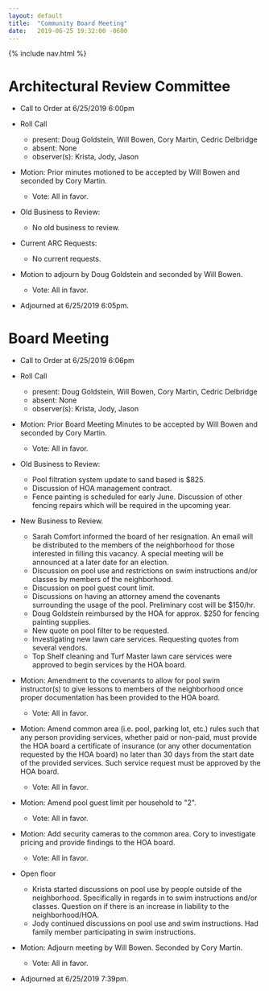 ```yaml
---
layout: default
title:  "Community Board Meeting"
date:   2019-06-25 19:32:00 -0600
---
```


{% include nav.html %}

# Architectural Review Committee

- Call to Order at 6/25/2019 6:00pm
- Roll Call
    - present: Doug Goldstein, Will Bowen, Cory Martin, Cedric Delbridge
    - absent: None
    - observer(s): Krista, Jody, Jason
- Motion: Prior minutes motioned to be accepted by Will Bowen and seconded by Cory Martin.
  - Vote: All in favor.

- Old Business to Review:
  - No old business to review.

- Current ARC Requests:
  - No current requests.

- Motion to adjourn by Doug Goldstein and seconded by Will Bowen.
  - Vote: All in favor.
- Adjourned at 6/25/2019 6:05pm.

# Board Meeting

- Call to Order at 6/25/2019 6:06pm
- Roll Call
    - present: Doug Goldstein, Will Bowen, Cory Martin, Cedric Delbridge
    - absent: None
    - observer(s): Krista, Jody, Jason

- Motion: Prior Board Meeting Minutes to be accepted by Will Bowen and seconded by Cory Martin.
  - Vote: All in favor.

- Old Business to Review:
  - Pool filtration system update to sand based is $825.
  - Discussion of HOA management contract.
  - Fence painting is scheduled for early June. Discussion of other fencing repairs which will be required in the upcoming year.

- New Business to Review.
  - Sarah Comfort informed the board of her resignation. An email will be distributed to the members of the neighborhood for those interested
    in filling this vacancy. A special meeting will be announced at a later date for an election.
  - Discussion on pool use and restrictions on swim instructions and/or classes by members of the neighborhood.
  - Discussion on pool guest count limit.
  - Discussions on having an attorney amend the covenants surrounding the usage of the pool. Preliminary cost will be $150/hr.
  - Doug Goldstein reimbursed by the HOA for approx. $250 for fencing painting supplies.
  - New quote on pool filter to be requested.
  - Investigating new lawn care services. Requesting quotes from several vendors.
  - Top Shelf cleaning and Turf Master lawn care services were approved to begin services by the HOA board.

- Motion: Amendment to the covenants to allow for pool swim instructor(s) to give lessons to members of the neighborhood once proper 
          documentation has been provided to the HOA board.
  - Vote: All in favor.

- Motion: Amend common area (i.e. pool, parking lot, etc.) rules such that any person providing services, whether paid or non-paid, must provide 
          the HOA board a certificate of insurance (or any other documentation requested by the HOA board) no later than 30 days from the start 
          date of the provided services. Such service request must be approved by the HOA board.
  - Vote: All in favor.

- Motion: Amend pool guest limit per household to "2".
  - Vote: All in favor.

- Motion: Add security cameras to the common area. Cory to investigate pricing and provide findings to the HOA board.
  - Vote: All in favor.

- Open floor
  - Krista started discussions on pool use by people outside of the neighborhood. Specifically in regards in to swim instructions and/or classes.
    Question on if there is an increase in liability to the neighborhood/HOA. 
  - Jody continued discussions on pool use and swim instructions. Had family member participating in swim instructions.
- Motion: Adjourn meeting by Will Bowen. Seconded by Cory Martin. 
  - Vote: All in favor.
- Adjourned at 6/25/2019 7:39pm.
